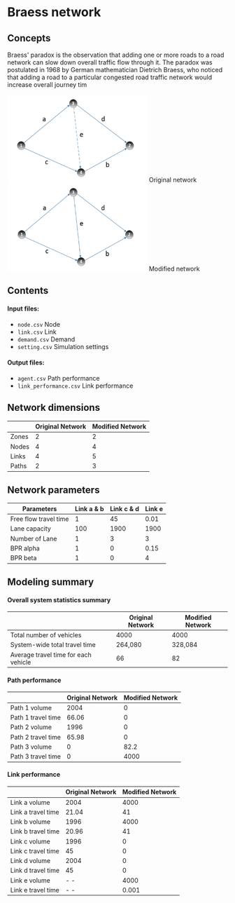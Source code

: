 # Braess network
## Concepts

Braess' paradox is the observation that adding one or more roads to a road network can slow down overall traffic flow through it. The paradox was postulated in 1968 by German mathematician Dietrich Braess, who noticed that adding a road to a particular congested road traffic network would increase overall journey tim

<img src="https://github.com/chnfanyu/integrated_modeling/blob/main/dataset/02_Braess_Paradox/img/Capture.PNG" width="320" height="200"> Original network
<img src="https://github.com/chnfanyu/integrated_modeling/blob/main/dataset/02_Braess_Paradox/img/Capture1.PNG" width="320" height="200"> Modified network

## Contents
#### Input files:
 - `node.csv`  Node  
 - `link.csv`  Link
 - `demand.csv`  Demand  
 - `setting.csv`  Simulation settings
#### Output files:
 - `agent.csv`  Path performance   
 - `link_performance.csv`  Link performance 

## Network dimensions 

| | Original Network | Modified Network 
------------ | ------------- | ------------- 
Zones | 2 | 2 
Nodes | 4 | 4 
Links | 4 | 5 
Paths | 2 | 3 


## Network parameters 

Parameters | Link a & b | Link c & d | Link e
------------ | ------------- | ------------- | -------------
Free flow travel time| 1 | 45 | 0.01
Lane capacity | 100 | 1900 | 1900
Number of Lane | 1 | 3 | 3
BPR alpha | 1 | 0 | 0.15
BPR beta | 1 | 0 | 4


## Modeling summary 

#### Overall system statistics summary

| | Original Network | Modified Network 
------------ | ------------- | ------------- 
Total number of vehicles | 4000 | 4000 
System-wide total travel time | 264,080 | 328,084 
Average travel time for each vehicle | 66 | 82 

#### Path performance 

| | Original Network | Modified Network 
------------ | ------------- | ------------- 
Path 1 volume | 2004 | 0 
Path 1 travel time | 66.06 | 0 
Path 2 volume | 1996 | 0 
Path 2 travel time | 65.98 | 0 
Path 3 volume | 0 | 82.2 
Path 3 travel time | 0 | 4000


#### Link performance 

| |Original Network | Modified Network 
------------ | ------------- | ------------- 
Link a volume | 2004 | 4000
Link a travel time | 21.04 | 41 
Link b volume | 1996 | 4000
Link b travel time | 20.96 | 41 
Link c volume | 1996 | 0
Link c travel time | 45 | 0
Link d volume | 2004 | 0
Link d travel time | 45 | 0
Link e volume | - - | 4000
Link e travel time | - - | 0.001
